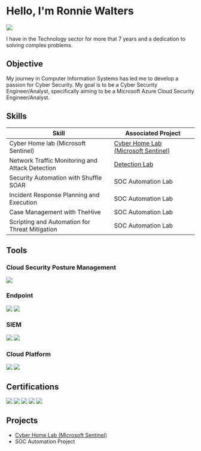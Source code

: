 
# Hello, I'm Ronnie Walters
<a href="https://linkedin.com/in/ronniewalters"><img src="https://img.shields.io/badge/-LinkedIn-0072b1?&style=for-the-badge&logo=linkedin&logoColor=white" /></a>


I have in the Technology sector for more that 7 years and a dedication to solving complex problems.

## Objective

My journey in Computer Information Systems has led me to develop a passion for Cyber Security. My goal is to be a Cyber Security Engineer/Analyst, specifically aiming to be a Microsoft Azure Cloud Security Engineer/Analyst.

## Skills

| Skill                                         | Associated Project         |
|-----------------------------------------------|----------------------------|
| Cyber Home lab (Microsoft Sentinel)           | <a href="https://github.com/Ronaldo7-w/Cyber-Home-Lab-Microsoft-Sentinel-">Cyber Home Lab (Microsoft Sentinel)</a>|
| Network Traffic Monitoring and Attack Detection | <a href="https://google.com">Detection Lab</a>|
| Security Automation with Shuffle SOAR         | SOC Automation Lab|
| Incident Response Planning and Execution      | SOC Automation Lab|
| Case Management with TheHive                  | SOC Automation Lab|
| Scripting and Automation for Threat Mitigation | SOC Automation Lab|

## Tools

### Cloud Security Posture Management
<div>
    <img src="https://img.shields.io/badge/-Microsoft_Defender_for_Cloud-0078D4?&style=for-the-badge&logo=microsoft&logoColor=white" />
</div>

### Endpoint
<div>
    <img src="https://img.shields.io/badge/-Microsoft_Defender_for_Endpoint-00A4EF?&style=for-the-badge&logo=Microsoft&logoColor=white" />
    <img src="https://img.shields.io/badge/-CrowdStrike-E21313?&style=for-the-badge&logo=crowdstrike&logoColor=white" />
</div>

### SIEM
<div>
    <img src="https://img.shields.io/badge/-Microsoft_Sentinel-0078D4?&style=for-the-badge&logo=Microsoft&logoColor=white" />
    <img src="https://img.shields.io/badge/-Elastic-005571?&style=for-the-badge&logo=Elastic&logoColor=white" />
</div>

### Cloud Platform
<div>
    <img src="https://img.shields.io/badge/-AWS-232F3E?&style=for-the-badge&logo=amazon-aws&logoColor=white" />
    <img src="https://img.shields.io/badge/-Microsoft_Azure-0078D4?&style=for-the-badge&logo=microsoft-azure&logoColor=white" />
</div>

## Certifications
<div>
    <img src="https://img.shields.io/badge/-Microsoft_SC--900-0078D4?&style=for-the-badge&logo=microsoft&logoColor=white" />
    <img src="https://img.shields.io/badge/-Google_Cybersecurity_Professional_Certificate-4285F4?&style=for-the-badge&logo=google&logoColor=white" />
    <img src="https://img.shields.io/badge/-Qualys_EDR-E60027?&style=for-the-badge&logo=qualys&logoColor=white" />
    <img src="https://img.shields.io/badge/-Qualys_Vulnerability_Management-E60027?&style=for-the-badge&logo=qualys&logoColor=white" />
    <img src="https://img.shields.io/badge/-GRC_Mastery-6A1B9A?&style=for-the-badge&logo=security&logoColor=white" />
</div>

## Projects
- <a href="https://github.com/Ronaldo7-w/Cyber-Home-Lab-Microsoft-Sentinel-">Cyber Home Lab (Microsoft Sentinel)</a>
- SOC Automation Project

